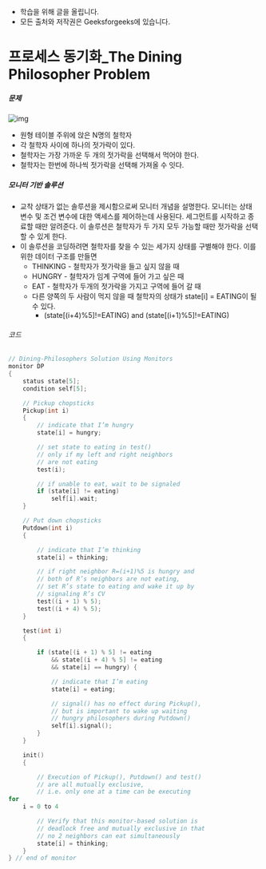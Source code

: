 - 학습을 위해 글을 올립니다.
- 모든 출처와 저작권은 Geeksforgeeks에 있습니다.

[^출처]: https://www.geeksforgeeks.org/



# 프로세스 동기화_The Dining Philosopher Problem

##### 문제

![img](https://cdncontribute.geeksforgeeks.org/wp-content/uploads/operating_system_din.png)

- 원형 테이블 주위에 앉은 N명의 철학자
- 각 철학자 사이에 하나의 젓가락이 있다.
- 철학자는 가장 가까운 두 개의 젓가락을 선택해서 먹어야 한다.
- 철학자는 한번에 하나씩 젓가락을 선택해 가져올 수 잇다.



##### 모니터 기반 솔루션

- 교착 상태가 없는 솔루션을 제시함으로써 모니터 개념을 설명한다. 모니터는 상태 변수 및 조건 변수에 대한 액세스를 제어하는데 사용된다. 세그먼트를 시작하고 종료할 때만 알려준다. 이 솔루션은 철학자가 두 가지 모두 가능할 때만 젓가락을 선택할 수 있게 한다.
- 이 솔루션을 코딩하려면 철학자를 찾을 수 있는 세가지 상태를 구별해야 한다. 이를 위한 데이터 구조를 만들면
  - THINKING - 철학자가 젓가락을 들고 싶지 않을 때
  - HUNGRY - 철학자가 임계 구역에 들어 가고 싶은 때
  - EAT - 철학자가 두개의 젓가락을 가지고 구역에 들어 갈 때
  - 다른 양쪽의 두 사람이 먹지 않을 때 철학자의 상태가 state[i] = EATING이 될수 있다.
    - (state[(i+4)%5]!=EATING) and (state[(i+1)%5]!=EATING)

###### 코드

```C
// Dining-Philosophers Solution Using Monitors 
monitor DP 
{ 
	status state[5]; 
	condition self[5]; 

	// Pickup chopsticks 
	Pickup(int i) 
	{ 
		// indicate that I’m hungry 
		state[i] = hungry; 

		// set state to eating in test() 
		// only if my left and right neighbors 
		// are not eating 
		test(i); 

		// if unable to eat, wait to be signaled 
		if (state[i] != eating) 
			self[i].wait; 
	} 

	// Put down chopsticks 
	Putdown(int i) 
	{ 

		// indicate that I’m thinking 
		state[i] = thinking; 

		// if right neighbor R=(i+1)%5 is hungry and 
		// both of R’s neighbors are not eating, 
		// set R’s state to eating and wake it up by 
		// signaling R’s CV 
		test((i + 1) % 5); 
		test((i + 4) % 5); 
	} 

	test(int i) 
	{ 

		if (state[(i + 1) % 5] != eating 
			&& state[(i + 4) % 5] != eating 
			&& state[i] == hungry) { 

			// indicate that I’m eating 
			state[i] = eating; 

			// signal() has no effect during Pickup(), 
			// but is important to wake up waiting 
			// hungry philosophers during Putdown() 
			self[i].signal(); 
		} 
	} 

	init() 
	{ 

		// Execution of Pickup(), Putdown() and test() 
		// are all mutually exclusive, 
		// i.e. only one at a time can be executing 
for
	i = 0 to 4 

		// Verify that this monitor-based solution is 
		// deadlock free and mutually exclusive in that 
		// no 2 neighbors can eat simultaneously 
		state[i] = thinking; 
	} 
} // end of monitor 

```

